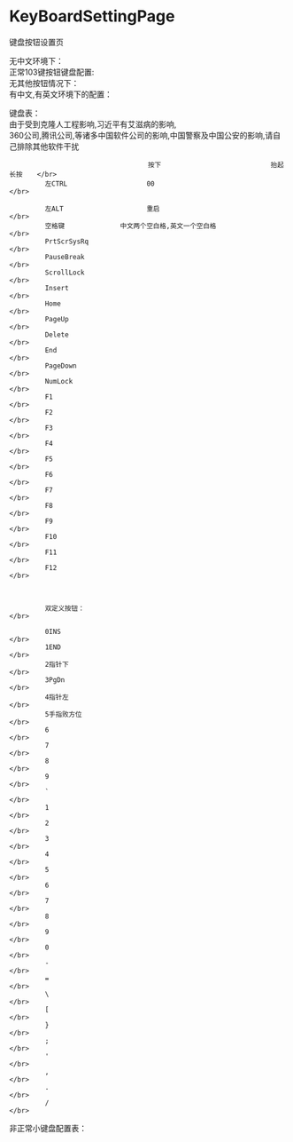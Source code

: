 # KeyBoardSettingPage
键盘按钮设置页

无中文环境下：　　　　　　　　</br>
正常103键按钮键盘配置:　　　　</br>
无其他按钮情况下：               </br>
有中文,有英文环境下的配置：　　　　</br>

键盘表：                        </br>
             由于受到克隆人工程影响,习近平有艾滋病的影响,                                                </br>
             360公司,腾讯公司,等诸多中国软件公司的影响,中国警察及中国公安的影响,请自己排除其他软件干扰      </br>


                                       按下　                          抬起　                          长按　  </br>
             左CTRL                    00                                                                    </br> 

             左ALT                     重启                                                                 </br>
             空格键              中文两个空白格,英文一个空白格                                                 </br>
             PrtScrSysRq                                                                                    </br>
             PauseBreak                                                                                     </br>
             ScrollLock                                                                                     </br>
             Insert                                                                                         </br>
             Home                                                                                           </br>
             PageUp                                                                                         </br>
             Delete                                                                                         </br>
             End                                                                                            </br>
             PageDown                                                                                       </br>
             NumLock                                                                                        </br>
             F1                                                                                             </br>
             F2                                                                                             </br>
             F3                                                                                             </br>
             F4                                                                                             </br>
             F5                                                                                             </br>
             F6                                                                                             </br>
             F7                                                                                             </br>
             F8                                                                                             </br>
             F9                                                                                             </br>
             F10                                                                                            </br>
             F11                                                                                            </br>
             F12                                                                                            </br>
             
             
             
             双定义按钮：                                                                                    </br>
             
             0INS                                                                                           </br>
             1END                                                                                           </br>
             2指针下                                                                                         </br>
             3PgDn                                                                                          </br>
             4指针左                                                                                         </br>
             5手指败方位                                                                                     </br>
             6                                                                                              </br>
             7                                                                                              </br>
             8                                                                                              </br>
             9                                                                                              </br>
             `                                                                                              </br>
             1                                                                                              </br>
             2                                                                                              </br>
             3                                                                                              </br>
             4                                                                                              </br>
             5                                                                                              </br>
             6                                                                                              </br>
             7                                                                                              </br>
             8                                                                                              </br>
             9                                                                                              </br>
             0                                                                                              </br>
             -                                                                                              </br>
             =                                                                                              </br>
             \                                                                                              </br>
             [                                                                                              </br>
             }                                                                                              </br>
             ;                                                                                              </br>
             '                                                                                              </br>
             ,                                                                                              </br>
             .                                                                                              </br>
             /                                                                                              </br>
             

非正常小键盘配置表：　　　　　　</br>










